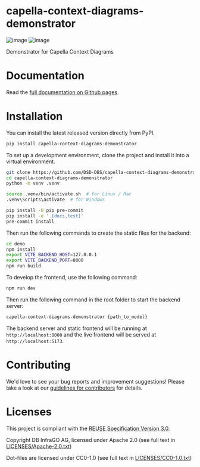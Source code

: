 <!--
 ~ Copyright DB InfraGO AG and contributors
 ~ SPDX-License-Identifier: Apache-2.0
 -->

# capella-context-diagrams-demonstrator

![image](https://github.com/DSD-DBS/capella-context-diagrams-demonstrator/actions/workflows/build-test-publish.yml/badge.svg)
![image](https://github.com/DSD-DBS/capella-context-diagrams-demonstrator/actions/workflows/lint.yml/badge.svg)

Demonstrator for Capella Context Diagrams

# Documentation

Read the [full documentation on Github pages](https://dsd-dbs.github.io/capella-context-diagrams-demonstrator).

# Installation

You can install the latest released version directly from PyPI.

```sh
pip install capella-context-diagrams-demonstrator
```

To set up a development environment, clone the project and install it into a
virtual environment.

```sh
git clone https://github.com/DSD-DBS/capella-context-diagrams-demonstrator
cd capella-context-diagrams-demonstrator
python -m venv .venv

source .venv/bin/activate.sh  # for Linux / Mac
.venv\Scripts\activate  # for Windows

pip install -U pip pre-commit
pip install -e '.[docs,test]'
pre-commit install
```

Then run the following commands to create the static files for the backend:

```sh
cd demo
npm install
export VITE_BACKEND_HOST=127.0.0.1
export VITE_BACKEND_PORT=8000
npm run build
```

To develop the frontend, use the following command:

```sh
npm run dev
```

Then run the following command in the root folder to start the backend server:

```sh
capella-context-diagrams-demonstrator {path_to_model}
```

The backend server and static frontend will be running at `http://localhost:8000` and the live frontend will be served at `http://localhost:5173`.

# Contributing

We'd love to see your bug reports and improvement suggestions! Please take a
look at our [guidelines for contributors](CONTRIBUTING.md) for details.

# Licenses

This project is compliant with the
[REUSE Specification Version 3.0](https://git.fsfe.org/reuse/docs/src/commit/d173a27231a36e1a2a3af07421f5e557ae0fec46/spec.md).

Copyright DB InfraGO AG, licensed under Apache 2.0 (see full text in
[LICENSES/Apache-2.0.txt](LICENSES/Apache-2.0.txt))

Dot-files are licensed under CC0-1.0 (see full text in
[LICENSES/CC0-1.0.txt](LICENSES/CC0-1.0.txt))
